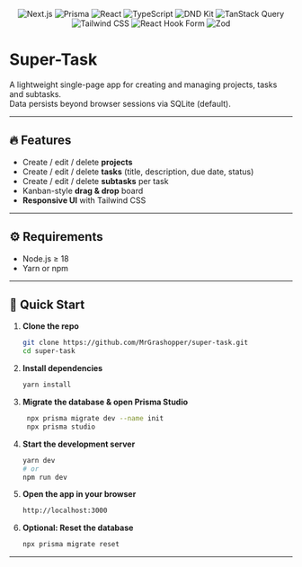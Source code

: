 <p align="center">
  <img src="https://img.shields.io/badge/Next.js-%23000000.svg?logo=next.js&logoColor=white" alt="Next.js"/>
  <img src="https://img.shields.io/badge/Prisma-%2344EEDD.svg?logo=prisma&logoColor=white" alt="Prisma"/>
  <img src="https://img.shields.io/badge/React-%2361DAFB.svg?logo=react&logoColor=white" alt="React"/>
  <img src="https://img.shields.io/badge/TypeScript-%23007ACC.svg?logo=typescript&logoColor=white" alt="TypeScript"/>
  <img src="https://img.shields.io/badge/DND_Kit-%234F46E5.svg?logo=dnd-kit&logoColor=white" alt="DND Kit"/>
  <img src="https://img.shields.io/badge/%40tanstack--react--query-%23526EF0.svg?logo=reactquery&logoColor=white" alt="TanStack Query"/>
  <img src="https://img.shields.io/badge/Tailwind_CSS-%2338B2AC.svg?logo=tailwindcss&logoColor=white" alt="Tailwind CSS"/>
  <img src="https://img.shields.io/badge/React_Hook_Form-%2316BEB4.svg?logo=reacthookform&logoColor=white" alt="React Hook Form"/>
  <img src="https://img.shields.io/badge/Zod-%232C1F4A.svg?logo=zod&logoColor=white" alt="Zod"/>
</p>

# Super-Task

A lightweight single-page app for creating and managing projects, tasks and subtasks.  
Data persists beyond browser sessions via SQLite (default).

---

## 🔥 Features

- Create / edit / delete **projects**  
- Create / edit / delete **tasks** (title, description, due date, status)  
- Create / edit / delete **subtasks** per task  
- Kanban-style **drag & drop** board  
- **Responsive UI** with Tailwind CSS  

---

## ⚙️ Requirements

- Node.js ≥ 18  
- Yarn or npm  

---

## 🚀 Quick Start

1. **Clone the repo**  
   ```bash
   git clone https://github.com/MrGrashopper/super-task.git
   cd super-task
   ```

2. **Install dependencies**  
   ```bash
   yarn install
   ```

3. **Migrate the database & open Prisma Studio**  
   ```bash
    npx prisma migrate dev --name init
    npx prisma studio
   ```

4. **Start the development server**  
   ```bash
   yarn dev
   # or
   npm run dev
   ```

5. **Open the app in your browser**  
   ```bash
   http://localhost:3000
   ```

6. **Optional: Reset the database**  
   ```bash
   npx prisma migrate reset
   ```
---
